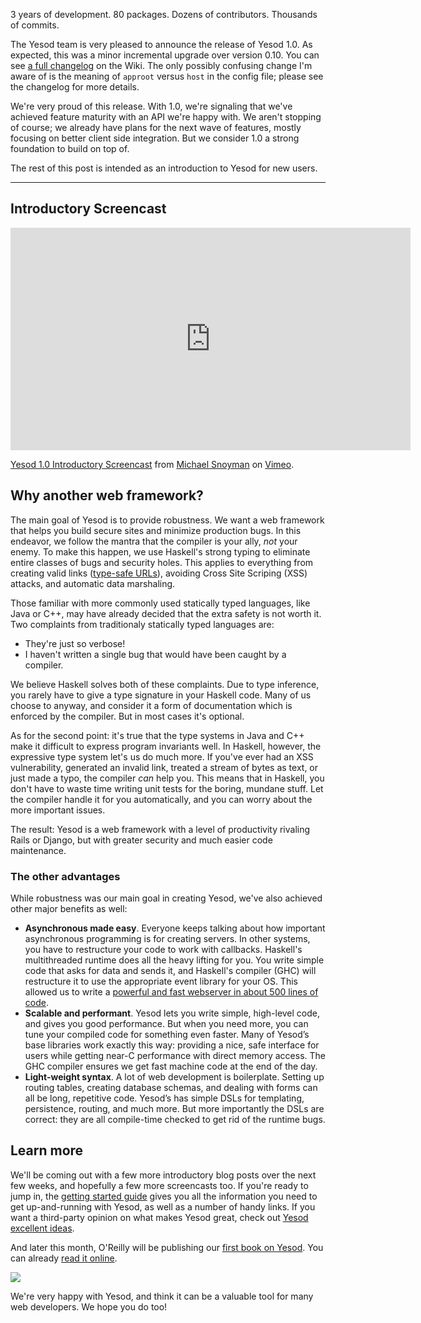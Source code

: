 3 years of development. 80 packages. Dozens of contributors. Thousands of commits.

The Yesod team is very pleased to announce the release of Yesod 1.0. As
expected, this was a minor incremental upgrade over version 0.10. You can see
[a full changelog](https://github.com/yesodweb/yesod/wiki/Changelog) on the
Wiki. The only possibly confusing change I'm aware of is the meaning of
`approot` versus `host` in the config file; please see the changelog for more
details.

We're very proud of this release. With 1.0, we're signaling that we've achieved
feature maturity with an API we're happy with. We aren't stopping of course; we
already have plans for the next wave of features, mostly focusing on better
client side integration. But we consider 1.0 a strong foundation to build on
top of.

The rest of this post is intended as an introduction to Yesod for new users.

------------------------------------------------------

## Introductory Screencast

<iframe src="http://player.vimeo.com/video/39646807?portrait=0" width="640" height="356" frameborder="0" webkitAllowFullScreen mozallowfullscreen allowFullScreen></iframe><p><a href="http://vimeo.com/39646807">Yesod 1.0 Introductory Screencast</a> from <a href="http://vimeo.com/user1975429">Michael Snoyman</a> on <a href="http://vimeo.com">Vimeo</a>.</p>

## Why another web framework?

The main goal of Yesod is to provide robustness. We want a web framework that
helps you build secure sites and minimize production bugs. In this endeavor, we follow the
mantra that the compiler is your ally, *not* your enemy. To make this happen,
we use Haskell's strong typing to eliminate entire classes of bugs and security
holes. This applies to everything from creating valid links
([type-safe URLs](http://www.yesodweb.com/book/routing-and-handlers)), avoiding Cross
Site Scriping (XSS) attacks, and automatic data marshaling.

Those familiar with more commonly used statically typed languages, like
Java or C++, may have already decided that the extra safety is not worth it.
Two complaints from traditionaly statically typed languages are:

* They're just so verbose!
* I haven't written a single bug that would have been caught by a compiler.

We believe Haskell solves both of these complaints. Due to type inference, you
rarely have to give a type signature in your Haskell code. Many of us choose to
anyway, and consider it a form of documentation which is enforced by the
compiler. But in most cases it's optional.

As for the second point: it's true that the type systems in Java and C++ make
it difficult to express program invariants well. In Haskell, however, the
expressive type system let's us do much more. If you've ever had an XSS
vulnerability, generated an invalid link, treated a stream of bytes as text, or
just made a typo, the compiler *can* help you. This means that in Haskell, you
don't have to waste time writing unit tests for the boring, mundane stuff. Let
the compiler handle it for you automatically, and you can worry about the more
important issues.

The result: Yesod is a web framework with a level of productivity rivaling
Rails or Django, but with greater security and much easier code maintenance.

### The other advantages

While robustness was our main goal in creating Yesod, we've also achieved other
major benefits as well:

* __Asynchronous made easy__. Everyone keeps talking about how important asynchronous programming is for creating servers. In other systems, you have to restructure your code to work with callbacks. Haskell's multithreaded runtime does all the heavy lifting for you. You write simple code that asks for data and sends it, and Haskell's compiler (GHC) will restructure it to use the appropriate event library for your OS. This allowed us to write a [powerful and fast webserver in about 500 lines of code](http://www.yesodweb.com/blog/2011/03/preliminary-warp-cross-language-benchmarks).
* __Scalable and performant__. Yesod lets you write simple, high-level code, and gives you good performance. But when you need more, you can tune your compiled code for something even faster. Many of Yesod’s base libraries work exactly this way: providing a nice, safe interface for users while getting near-C performance with direct memory access. The GHC compiler ensures we get fast machine code at the end of the day.
* __Light-weight syntax__. A lot of web development is boilerplate. Setting up routing tables, creating database schemas, and dealing with forms can all be long, repetitive code. Yesod’s has simple DSLs for templating, persistence, routing, and much more. But more importantly the DSLs are correct: they are all compile-time checked to get rid of the runtime bugs.

## Learn more

We'll be coming out with a few more introductory blog posts over the next few
weeks, and hopefully a few more screencasts too. If you're ready to jump in,
the [getting started guide](http://www.yesodweb.com/page/quickstart) gives you
all the information you need to get up-and-running with Yesod, as well as a
number of handy links. If you want a third-party opinion on what makes Yesod great,
check out [Yesod excellent ideas](http://yannesposito.com/Scratch/en/blog/Yesod-excellent-ideas/).

And later this month, O'Reilly will be publishing our
[first book on Yesod](http://shop.oreilly.com/product/0636920023142.do). You can already
[read it online](/book).

<img src="http://akamaicovers.oreilly.com/images/0636920023142/cat.gif">

We're very happy with Yesod, and think it can be a valuable tool for many web
developers. We hope you do too!
